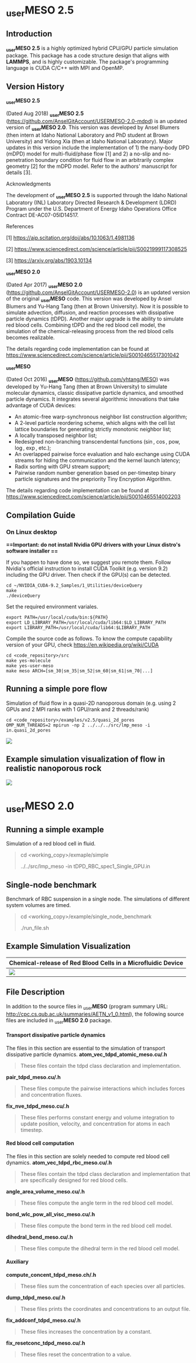 # <sub>user</sub>**MESO 2.5**

## Introduction

**<sub>user</sub>MESO 2.5** is a highly optimized hybrid CPU/GPU particle simulation package. This package has a code structure design that aligns with  **LAMMPS**, and is highly customizable. The package's programming language is CUDA C/C++ with MPI and OpenMP.

## Version History

**<sub>user</sub>MESO 2.5**

(Dated Aug 2018) **<sub>user</sub>MESO 2.5** (https://github.com/AnselGitAccount/USERMESO-2.0-mdpd) is an updated version of  **<sub>user</sub>MESO 2.0**. This version was developed by Ansel Blumers (then  intern at Idaho National Laboratory and PhD student at Brown University) and Yidong Xia (then at Idaho National Laboratory). Major updates in this version include the implementation of 1) the many-body DPD (mDPD) model for multi-fluid/phase flow [1]  and 2) a no-slip and no-penetration boundary condition for fluid flow in an arbitrarily complex geometry [2] for the mDPD model. Refer to the authors' manuscript for details [3].

Acknowledgments


The development of **<sub>user</sub>MESO 2.5** is supported through the Idaho National Laboratory (INL) Laboratory Directed Research & Development (LDRD) Program under the U.S. Department of Energy Idaho Operations Office Contract DE-AC07-05ID14517.


References

[1] https://aip.scitation.org/doi/abs/10.1063/1.4981136

[2] https://www.sciencedirect.com/science/article/pii/S0021999117308525

[3] https://arxiv.org/abs/1903.10134


**<sub>user</sub>MESO 2.0**

(Dated Apr 2017) **<sub>user</sub>MESO 2.0** (https://github.com/AnselGitAccount/USERMESO-2.0) is an updated version of the original **<sub>user</sub>MESO** code. This version was developed by Ansel Blumers and Yu-Hang Tang (then at Brown University). Now it is possible to simulate advection, diffusion, and reaction processes with dissipative particle dynamics (tDPD). Another major upgrade is the ability to simulate red blood cells. Combining tDPD and the red blood cell model, the simulation of the chemical-releasing process from the red blood cells becomes realizable. 

The details regarding code implementation can be found at https://www.sciencedirect.com/science/article/pii/S0010465517301042

**<sub>user</sub>MESO**

 (Dated Oct 2016) **<sub>user</sub>MESO** (https://github.com/yhtang/MESO) was developed by Yu-Hang Tang (then at Brown University) to simulate molecular dynamics, classic dissipative particle dynamics, and smoothed particle dynamics. It integrates several algorithmic innovations that take advantage of CUDA devices:

- An atomic-free warp-synchronous neighbor list construction algorithm;
- A 2-level particle reordering scheme, which aligns with the cell list lattice boundaries for generating strictly monotonic neighbor list;
- A locally transposed neighbor list;
- Redesigned non-branching transcendental functions ($\sin$, $\cos$, pow, $\log$, $\exp$, etc.);
- An overlapped pairwise force evaluation and halo exchange using CUDA streams for hiding the communication and the kernel launch latency;
- Radix sorting with GPU stream support;
- Pairwise random number generation based on per-timestep binary particle signatures and the prepriority Tiny Encryption Algorithm.


The details regarding code implementation can be found at https://www.sciencedirect.com/science/article/pii/S0010465514002203

## Compilation Guide

### On Linux desktop

**==Important: do not install Nvidia GPU drivers with your Linux distro's software installer ==**

If you happen to have done so, we suggest you remote them. Follow Nvidia's official instruction to install CUDA Toolkit (e.g. version 9.2) including the GPU driver. Then check if the GPU(s) can be detected.

	cd ~/NVIDIA_CUDA-9.2_Samples/1_Utilities/deviceQuery
	make
	./deviceQuery

Set the required environment variales.

	export PATH=/usr/local/cuda/bin:${PATH}
	export LD_LIBRARY_PATH=/usr/local/cuda/lib64:$LD_LIBRARY_PATH
	export LIBRARY_PATH=/usr/local/cuda/lib64:$LIBRARY_PATH

Compile the source code as follows. To  know the compute capability version of your GPU, check https://en.wikipedia.org/wiki/CUDA

	cd <code_repository>/src
	make yes-molecule
	make yes-user-meso
	make meso ARCH=[sm_30|sm_35|sm_52|sm_60|sm_61|sm_70|...]

## Running a simple pore flow

Simulation of fluid flow in a quasi-2D nanoporous domain (e.g. using 2 GPUs and 2 MPI ranks with 1 GPU/rank and 2 threads/rank)

	cd <code_repository>/examples/v2.5/quasi_2d_pores
	OMP_NUM_THREADS=2 mpirun -np 2 ../../../src/lmp_meso -i in.quasi_2d_pores

<img src="visualizations/quasi_2d_pores.png">

## Example simulation visualization of flow in realistic nanoporous rock

<img src="visualizations/flow_in_nanoporous_rock.png">


# <sub>user</sub>**MESO 2.0**

## Running a simple example
Simulation of a red blood cell in fluid.

> cd <working_copy>/exmaple/simple
>
> ../../src/lmp_meso -in tDPD_RBC_spec1_Single_GPU.in

## Single-node benchmark
Benchmark of RBC suspension in a single node. The simulations of different system volumes are timed.

> cd <working_copy>/example/single_node_benchmark
>
> ./run_file.sh

## Example Simulation Visualization
| Chemical-release of Red Blood Cells in a Microfluidic Device |
|:-------------------------------------------------------------|
|<img src="visualizations/chemical_release_RBC_device.png">|

## File Description
In addition to the source files in <sub>user</sub>**MESO** (program summary URL: http://cpc.cs.qub.ac.uk/summaries/AETN_v1_0.html), the following source files are included in <sub>user</sub>**MESO 2.0** package.

#### Transport dissipative particle dynamics
The files in this section are essential to the simulation of transport dissipative particle dynamics.
**atom_vec_tdpd_atomic_meso.cu/.h**
> These files contain the tdpd class declaration and implementation.

**pair_tdpd_meso.cu/.h**
> These files compute the pairwise interactions which includes forces and concentration fluxes.

**fix_nve_tdpd_meso.cu/.h**
> These files performs constant energy and volume integration to update position, velocity, and concentration for atoms in each timestep.

#### Red blood cell computation
The files in this section are solely needed to compute red blood cell dynamics.
**atom_vec_tdpd_rbc_meso.cu/.h**
> These files contain the tdpd class declaration and implementation that are specifically designed for red blood cells.

**angle_area_volume_meso.cu/.h**
> These files compute the angle term in the red blood cell model.

**bond_wlc_pow_all_visc_meso.cu/.h**
> These files compute the bond term in the red blood cell model.

**dihedral_bend_meso.cu/.h**
> These files compute the dihedral term in the red blood cell model.

#### Auxiliary
**compute_concent_tdpd_meso.ch/.h**
> These files sum the concentration of each species over all particles.

**dump_tdpd_meso.cu/.h**
> These files prints the coordinates and concentrations to an output file.

**fix_addconf_tdpd_meso.cu/.h**
> These files increases the concentration by a constant.

**fix_resetconc_tdpd_meso.cu/.h**
> These files reset the concentration to a value.
